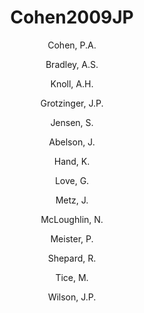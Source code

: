 ---
layout: publication
title: Cohen2009JP
category: journalpub
author: 
 - Cohen, P.A. 
 - Bradley, A.S. 
 - Knoll, A.H.  
 - Grotzinger, J.P. 
 - Jensen, S. 
 - Abelson, J. 
 - Hand, K. 
 - Love, G. 
 - Metz, J. 
 - McLoughlin, N. 
 - Meister, P. 
 - Shepard, R. 
 - Tice, M. 
 - Wilson, J.P. 
pubtitle:  "Tubular compression fossils from the Ediacaran Nama Group, Namibia"
journal: Journal of Paleontology 
year: 2009
---